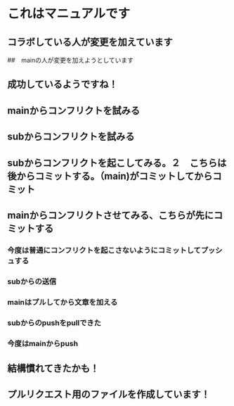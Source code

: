 # これはマニュアルです
## コラボしている人が変更を加えています

##　mainの人が変更を加えようとしています

## 成功しているようですね！

## mainからコンフリクトを試みる
## subからコンフリクトを試みる



## subからコンフリクトを起こしてみる。２　こちらは後からコミットする。（main)がコミットしてからコミット

## mainからコンフリクトさせてみる、こちらが先にコミットする

### 今度は普通にコンフリクトを起こさないようにコミットしてプッシュする
### subからの送信
### mainはプルしてから文章を加える

### subからのpushをpullできた
### 今度はmainからpush 


## 結構慣れてきたかも！

## プルリクエスト用のファイルを作成しています！